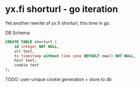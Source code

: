 yx.fi shorturl - go iteration
=============================

Yet another rewrite of yx.fi shorturl, this time in go.

DB Schema:
```sql
CREATE TABLE shorturl (
    id integer NOT NULL,
    url text,
    ts timestamp without time zone DEFAULT now() NOT NULL,
    host text,
    cookie text
);
```

TODO: user-unique cookie generation + store to db